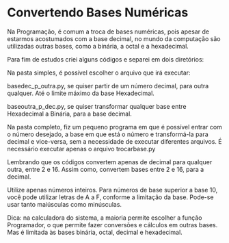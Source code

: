 # Convertendo Bases Numéricas
Na Programação, é comum a troca de bases numéricas, pois apesar de estarmos acostumados com a base decimal, no mundo da computação são utilizadas outras bases, como a binária, a octal e a hexadecimal.

Para fim de estudos criei alguns códigos e separei em dois diretórios:

Na pasta simples, é possível escolher o arquivo que irá executar: 

basedec_p_outra.py, se quiser partir de um número decimal, para outra qualquer. Até o limite máximo da base Hexadecimal.

baseoutra_p_dec.py, se quiser transformar qualquer base entre Hexadecimal a Binária, para a base decimal.

Na pasta completo, fiz um pequeno programa em que é possível entrar com o número desejado, a base em que está o número e transformá-la para decimal e vice-versa, sem a necessidade de executar diferentes arquivos. É necessário executar apenas o arquivo trocarbase.py

Lembrando que os códigos convertem apenas de decimal para qualquer outra, entre 2 e 16. Assim como, convertem bases entre 2 e 16, para a decimal.

Utilize apenas números inteiros. Para números de base superior a base 10, você pode utilizar letras de A a F, conforme a limitação da base. Pode-se usar tanto maiúsculas como minúsculas.

Dica: na calculadora do sistema, a maioria permite escolher a função Programador, o que permite fazer conversões e cálculos em outras bases. Mas é limitada às bases binária, octal, decimal e hexadecimal.
